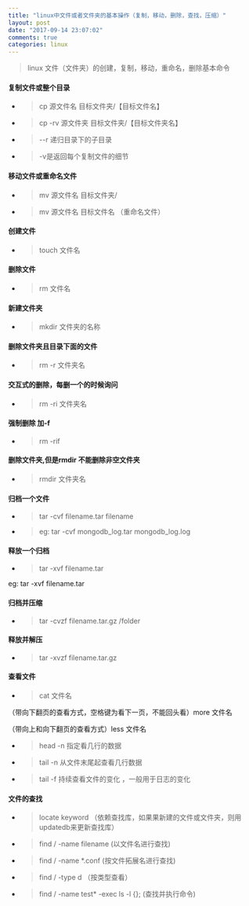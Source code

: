 ```yaml
--- 
title: "linux中文件或者文件夹的基本操作（复制，移动，删除，查找，压缩）"
layout: post
date: "2017-09-14 23:07:02"
comments: true
categories: linux
---
```


> linux 文件（文件夹）的创建，复制，移动，重命名，删除基本命令


#### 复制文件或整个目录

* > cp 源文件名 目标文件夹/【目标文件名】
* > cp -rv 源文件夹 目标文件夹/【目标文件夹名】 
* > --r 递归目录下的子目录 
* > -v是返回每个复制文件的细节

#### 移动文件或重命名文件
* > mv 源文件名 目标文件夹/ 
* > mv 源文件名 目标文件名 （重命名文件）


#### 创建文件
* > touch 文件名
#### 删除文件
* > rm 文件名

#### 新建文件夹
* > mkdir 文件夹的名称

#### 删除文件夹且目录下面的文件
* > rm -r 文件夹名

#### 交互式的删除，每删一个的时候询问
* > rm -ri 文件夹名
#### 强制删除 加-f
* > rm -rif

#### 删除文件夹,但是rmdir 不能删除非空文件夹
* > rmdir 文件夹名

#### 归档一个文件

* > tar -cvf  filename.tar  filename

* > eg: tar -cvf  mongodb_log.tar mongodb_log.log

#### 释放一个归档

* > tar -xvf  filename.tar

eg: tar -xvf filename.tar

#### 归档并压缩

* > tar -cvzf  filename.tar.gz  /folder

#### 释放并解压

* > tar -xvzf filename.tar.gz

#### 查看文件

* > cat 文件名

（带向下翻页的查看方式，空格键为看下一页，不能回头看）more 文件名

（带向上和向下翻页的查看方式）less 文件名

 * > head -n  指定看几行的数据

* > tail -n  从文件末尾起查看几行数据

* > tail -f  持续查看文件的变化 ，一般用于日志的变化 

#### 文件的查找

* > locate keyword  （依赖查找库，如果果新建的文件或文件夹，则用updatedb来更新查找库）

* > find / -name filename (以文件名进行查找)

* > find / -name *.conf  (按文件拓展名进行查找)

* > find / -type d  （按类型查看）

* > find / -name  test*  -exec ls -l {}\; (查找并执行命令)
